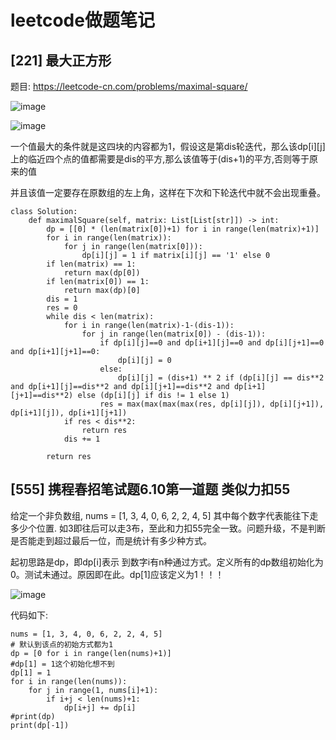 # leetcode做题笔记
## [221] 最大正方形

题目: https://leetcode-cn.com/problems/maximal-square/

![image](https://user-images.githubusercontent.com/28385060/119346630-0a2d7180-bccd-11eb-99c4-1450691cd6fc.png)

![image](https://user-images.githubusercontent.com/28385060/119347272-e1f24280-bccd-11eb-835d-2e1e25c03b1a.png)

一个值最大的条件就是这四块的内容都为1，假设这是第dis轮迭代，那么该dp[i][j]上的临近四个点的值都需要是dis的平方,那么该值等于(dis+1)的平方,否则等于原来的值

并且该值一定要存在原数组的左上角，这样在下次和下轮迭代中就不会出现重叠。

```
class Solution:
    def maximalSquare(self, matrix: List[List[str]]) -> int:
        dp = [[0] * (len(matrix[0])+1) for i in range(len(matrix)+1)] 
        for i in range(len(matrix)):
            for j in range(len(matrix[0])):
                dp[i][j] = 1 if matrix[i][j] == '1' else 0
        if len(matrix) == 1:
            return max(dp[0])
        if len(matrix[0]) == 1:
            return max(dp)[0]
        dis = 1
        res = 0
        while dis < len(matrix):
            for i in range(len(matrix)-1-(dis-1)):
                for j in range(len(matrix[0]) - (dis-1)):
                    if dp[i][j]==0 and dp[i+1][j]==0 and dp[i][j+1]==0 and dp[i+1][j+1]==0:
                        dp[i][j] = 0
                    else:
                        dp[i][j] = (dis+1) ** 2 if (dp[i][j] == dis**2 and dp[i+1][j]==dis**2 and dp[i][j+1]==dis**2 and dp[i+1][j+1]==dis**2) else (dp[i][j] if dis != 1 else 1)
                    res = max(max(max(max(res, dp[i][j]), dp[i][j+1]), dp[i+1][j]), dp[i+1][j+1])
            if res < dis**2:
                return res
            dis += 1
            
        return res
```

## [555] 携程春招笔试题6.10第一道题 类似力扣55
给定一个非负数组, nums = [1, 3, 4, 0, 6, 2, 2, 4, 5] 其中每个数字代表能往下走多少个位置. 如3即往后可以走3布，至此和力扣55完全一致。问题升级，不是判断是否能走到超过最后一位，而是统计有多少种方式。

起初思路是dp，即dp[i]表示 到数字i有n种通过方式。定义所有的dp数组初始化为0。测试未通过。原因即在此。dp[1]应该定义为1！！！

![image](https://user-images.githubusercontent.com/28385060/121553784-2dce1700-ca44-11eb-8e19-08eb9a49cb2b.png)

代码如下:

```
nums = [1, 3, 4, 0, 6, 2, 2, 4, 5]
# 默认到该点的初始方式都为1
dp = [0 for i in range(len(nums)+1)]
#dp[1] = 1这个初始化想不到
dp[1] = 1
for i in range(len(nums)):
    for j in range(1, nums[i]+1):
        if i+j < len(nums)+1:
            dp[i+j] += dp[i]
#print(dp)
print(dp[-1])
```

